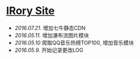 # [IRory Site]()

- _2016.07.21._ 增加七牛静态CDN
- _2016.05.11._ 增加瀑布流图片模块
- _2016.05.10_ 爬取QQ音乐热榜TOP100, 增加音乐模块
- _2016.05.9._ 开始记录更改LOG
